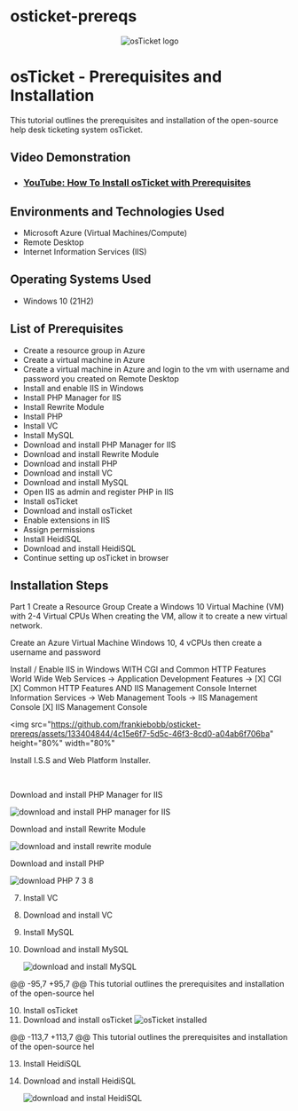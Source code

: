 # osticket-prereqs
<p align="center">
<img src="https://i.imgur.com/Clzj7Xs.png" alt="osTicket logo"/>
</p>

<h1>osTicket - Prerequisites and Installation</h1>
This tutorial outlines the prerequisites and installation of the open-source help desk ticketing system osTicket.<br />


<h2>Video Demonstration</h2>

- ### [YouTube: How To Install osTicket with Prerequisites](https://www.youtube.com)

<h2>Environments and Technologies Used</h2>

- Microsoft Azure (Virtual Machines/Compute)
- Remote Desktop
- Internet Information Services (IIS)

<h2>Operating Systems Used </h2>

- Windows 10</b> (21H2)

<h2>List of Prerequisites</h2>

- Create a resource group in Azure
- Create a virtual machine in Azure
- Create a virtual machine in Azure and login to the vm with username and password you created on Remote Desktop
- Install and enable IIS in Windows
- Install PHP Manager for IIS
- Install Rewrite Module
- Install PHP
- Install VC
- Install MySQL
- Download and install PHP Manager for IIS
- Download and install Rewrite Module
- Download and install PHP
- Download and install VC
- Download and install MySQL
- Open IIS as admin and register PHP in IIS
- Install osTicket
- Download and install osTicket
- Enable extensions in IIS
- Assign permissions
- Install HeidiSQL
- Download and install HeidiSQL
- Continue setting up osTicket in browser


<h2>Installation Steps</h2>

<p>Part 1
Create a Resource Group
Create a Windows 10 Virtual Machine (VM) with 2-4 Virtual CPUs
When creating the VM, allow it to create a new virtual network.

Create an Azure Virtual Machine Windows 10, 4 vCPUs then create a username and password

Install / Enable IIS in Windows WITH
CGI and Common HTTP Features
World Wide Web Services -> Application Development Features ->
[X] CGI
[X] Common HTTP Features
AND IIS Management Console
Internet Information Services -> Web Management Tools -> IIS Management Console
[X] IIS Management Console

<img src="https://github.com/frankiebobb/osticket-prereqs/assets/133404844/4c15e6f7-5d5c-46f3-8cd0-a04ab6f706ba" height="80%" width="80%"

Install I.S.S and Web Platform Installer.
</p>
<br />


Download and install PHP Manager for IIS
   
![download and install PHP manager for IIS](https://github.com/meganhoose/osticket-prereqs/assets/142938638/3a561ab5-3122-4264-85cd-109113d32903)




Download and install Rewrite Module

![download and install rewrite module](https://github.com/meganhoose/osticket-prereqs/assets/142938638/69e1e252-4635-435a-b7f7-04f2693a1d1d)



Download and install PHP

![download PHP 7 3 8](https://github.com/meganhoose/osticket-prereqs/assets/142938638/3d8c0fa4-5b9d-4726-a12a-2c44845b65ce)



7. Install VC
7. Download and install VC




8. Install MySQL
8. Download and install MySQL

   ![download and install MySQL](https://github.com/frankiebobb/osticket-prereqs/assets/142938638/9d91d008-14c5-4515-8511-810436066229)

@@ -95,7 +95,7 @@ This tutorial outlines the prerequisites and installation of the open-source hel



10. Install osTicket
10. Download and install osTicket
    ![osTicket installed](https://github.com/frankiebobb/osticket-prereqs/assets/142938638/99769039-c0ed-4b15-b9f6-c4c3779eef60)


@@ -113,7 +113,7 @@ This tutorial outlines the prerequisites and installation of the open-source hel



13. Install HeidiSQL
13. Download and install HeidiSQL


    ![download and instal HeidiSQL](https://github.com/framnkiebobb/osticket-prereqs/assets/142938638/1d608afe-cac5-4814-811b-789ffa53bbbb)
